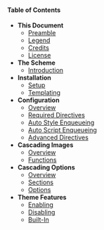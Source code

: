 #### Table of Contents

* **This Document**
	* [Preamble](infinity://admin:ddoc/index)
	* [Legend](infinity://admin:ddoc/doc_legend)
	* [Credits](infinity://admin:ddoc/doc_credits)
	* [License](infinity://admin:ddoc/doc_license)
* **The Scheme**
	* [Introduction](infinity://admin:ddoc/scheme)
* **Installation**
	* [Setup](infinity://admin:ddoc/install_setup)
	* [Templating](infinity://admin:ddoc/install_tpls)
* **Configuration**
	* [Overview](infinity://admin:ddoc/config)
	* [Required Directives](infinity://admin:ddoc/config_req)
	* [Auto Style Enqueueing](infinity://admin:ddoc/config_style)
	* [Auto Script Enqueueing](infinity://admin:ddoc/config_script)
	* [Advanced Directives](infinity://admin:ddoc/config_adv)
* **Cascading Images**
	* [Overview](infinity://admin:ddoc/images)
	* [Functions](infinity://admin:ddoc/images_funcs)
* **Cascading Options**
	* [Overview](infinity://admin:ddoc/options)
	* [Sections](infinity://admin:ddoc/options_sections)
	* [Options](infinity://admin:ddoc/options_options)
* **Theme Features**
	* [Enabling](infinity://admin:ddoc/features_enable)
	* [Disabling](infinity://admin:ddoc/features_disable)
	* [Built-In](infinity://admin:ddoc/features_core)
